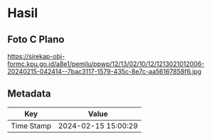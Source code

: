 # Hasil

## Foto C Plano

https://sirekap-obj-formc.kpu.go.id/a8e1/pemilu/ppwp/12/13/02/10/12/1213021012006-20240215-042414--7bac3117-1579-435c-8e7c-aa56167858f6.jpg


## Metadata

| Key        | Value               |
| ---------- | ------------------- |
| Time Stamp | 2024-02-15 15:00:29 |



